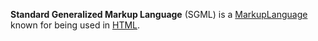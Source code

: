 **Standard Generalized Markup Language** (SGML) is a [MarkupLanguage](?MarkupLanguage) known for being used in [HTML](?HTML).
